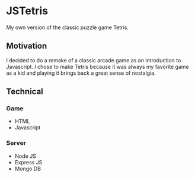 # JSTetris

My own version of the classic puzzle game Tetris.

## Motivation

I decided to do a remake of a classic arcade game as an introduction to Javascript. I chose to make Tetris because it was always my favorite game as a kid and playing it brings back a great sense of nostalgia.

## Technical

### Game
- HTML
- Javascript

### Server
- Node JS
- Express JS
- Mongo DB

